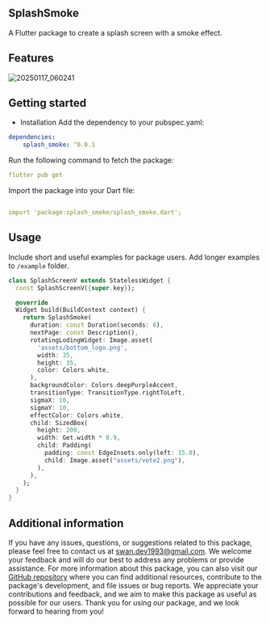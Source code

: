 
## SplashSmoke

A Flutter package to create a splash screen with a smoke effect.

## Features

![20250117_060241](https://github.com/user-attachments/assets/6647ce3c-09f4-453d-aa84-9f54a37cc2bf)


## Getting started

- Installation
  Add the dependency to your pubspec.yaml:

```yaml
dependencies:
    splash_smoke: ^0.0.1
```

Run the following command to fetch the package:

```yaml
flutter pub get
```

Import the package into your Dart file:

```yaml

import 'package:splash_smoke/splash_smoke.dart';

```

## Usage
 Include short and useful examples for package users. Add longer examples
to `/example` folder.

```dart
class SplashScreenV extends StatelessWidget {
  const SplashScreenV({super.key});

  @override
  Widget build(BuildContext context) {
    return SplashSmoke(
      duration: const Duration(seconds: 6),
      nextPage: const Description(),
      rotatingLodingWidget: Image.asset(
        'assets/bottom_logo.png',
        width: 35,
        height: 35,
        color: Colors.white,
      ),
      backgroundColor: Colors.deepPurpleAccent,
      transitionType: TransitionType.rightToLeft,
      sigmaX: 10,
      sigmaY: 10,
      effectColor: Colors.white,
      child: SizedBox(
        height: 200,
        width: Get.width * 0.9,
        child: Padding(
          padding: const EdgeInsets.only(left: 15.0),
          child: Image.asset("assets/vote2.png"),
        ),
      ),
    );
  }
}
```

## Additional information

If you have any issues, questions, or suggestions related to this package, please feel free to contact us at [swan.dev1993@gmail.com](mailto:swan.dev1993@gmail.com). We welcome your feedback and will do our best to address any problems or provide assistance.
For more information about this package, you can also visit our [GitHub repository](https://github.com/SwanFlutter/splash_smoke) where you can find additional resources, contribute to the package's development, and file issues or bug reports. We appreciate your contributions and feedback, and we aim to make this package as useful as possible for our users.
Thank you for using our package, and we look forward to hearing from you!

